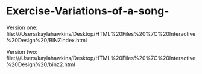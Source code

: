 # Exercise-Variations-of-a-song-


Version one: file:///Users/kaylahawkins/Desktop/HTML%20Files%20%7C%20Interactive%20Design%20/BINZindex.html



Version two: file:///Users/kaylahawkins/Desktop/HTML%20Files%20%7C%20Interactive%20Design%20/binz2.html
